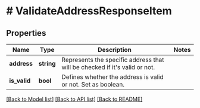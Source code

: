# # ValidateAddressResponseItem

## Properties

Name | Type | Description | Notes
------------ | ------------- | ------------- | -------------
**address** | **string** | Represents the specific address that will be checked if it&#39;s valid or not. |
**is_valid** | **bool** | Defines whether the address is valid or not. Set as boolean. |

[[Back to Model list]](../../README.md#models) [[Back to API list]](../../README.md#endpoints) [[Back to README]](../../README.md)
